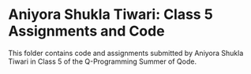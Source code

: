 # Aniyora Shukla Tiwari: Class 5 Assignments and Code
This folder contains code and assignments submitted by Aniyora Shukla Tiwari in Class 5 of the Q-Programming Summer of Qode.